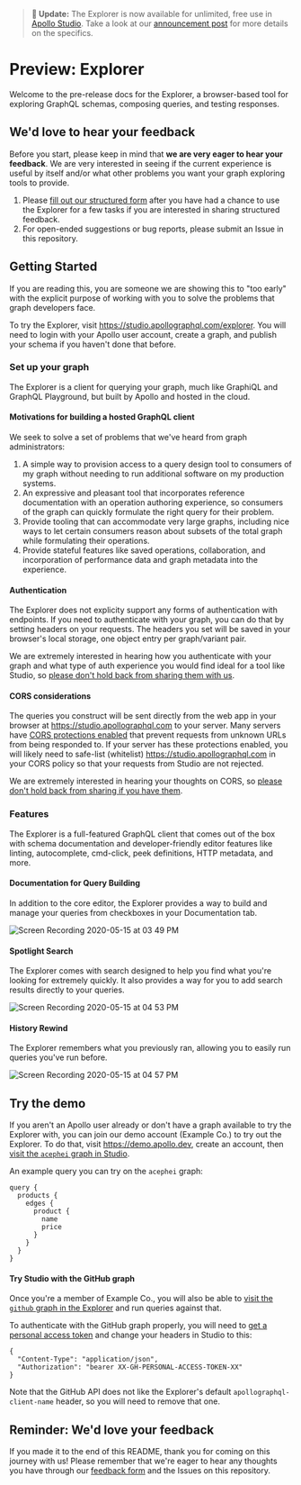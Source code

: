 > **👋 Update:** The Explorer is now available for unlimited, free use in [Apollo Studio](https://studio.apollographql.com). Take a look at our [announcement post](https://www.apollographql.com/blog/introducing-the-apollo-explorer/) for more details on the specifics.

# Preview: Explorer

Welcome to the pre-release docs for the Explorer, a browser-based tool for exploring GraphQL schemas, composing queries, and testing responses.

## We'd love to hear your feedback

Before you start, please keep in mind that **we are very eager to hear your feedback**. We are very interested in seeing if the current experience is useful by itself and/or what other problems you want your graph exploring tools to provide.

1. Please [fill out our structured form](https://forms.gle/hhfA72JPC3fw43Wx5) after you have had a chance to use the Explorer for a few tasks if you are interested in sharing structured feedback.
2. For open-ended suggestions or bug reports, please submit an Issue in this repository.

## Getting Started

If you are reading this, you are someone we are showing this to "too early" with the explicit purpose of working with you to solve the problems that graph developers face.

To try the Explorer, visit <https://studio.apollographql.com/explorer>. You will need to login with your Apollo user account, create a graph, and publish your schema if you haven't done that before.

### Set up your graph

The Explorer is a client for querying your graph, much like GraphiQL and GraphQL Playground, but built by Apollo and hosted in the cloud.

#### Motivations for building a hosted GraphQL client

We seek to solve a set of problems that we've heard from graph administrators:

1. A simple way to provision access to a query design tool to consumers of my graph without needing to run additional software on my production systems.
2. An expressive and pleasant tool that incorporates reference documentation with an operation authoring experience, so consumers of the graph can quickly formulate the right query for their problem.
3. Provide tooling that can accommodate very large graphs, including nice ways to let certain consumers reason about subsets of the total graph while formulating their operations.
4. Provide stateful features like saved operations, collaboration, and incorporation of performance data and graph metadata into the experience.

#### Authentication

The Explorer does not explicity support any forms of authentication with endpoints. If you need to authenticate with your graph, you can do that by setting headers on your requests. The headers you set will be saved in your browser's local storage, one object entry per graph/variant pair.

We are extremely interested in hearing how you authenticate with your graph and what type of auth experience you would find ideal for a tool like Studio, so [please don't hold back from sharing them with us](https://forms.gle/hhfA72JPC3fw43Wx5).

#### CORS considerations

The queries you construct will be sent directly from the web app in your browser at https://studio.apollographql.com to your server. Many servers have [CORS protections enabled](https://developer.mozilla.org/en-US/docs/Web/HTTP/CORS) that prevent requests from unknown URLs from being responded to. If your server has these protections enabled, you will likely need to safe-list (whitelist) https://studio.apollographql.com in your CORS policy so that your requests from Studio are not rejected.

We are extremely interested in hearing your thoughts on CORS, so [please don't hold back from sharing if you have them](https://forms.gle/hhfA72JPC3fw43Wx5).

### Features

The Explorer is a full-featured GraphQL client that comes out of the box with schema documentation and developer-friendly editor features like linting, autocomplete, cmd-click, peek definitions, HTTP metadata, and more.

#### Documentation for Query Building

In addition to the core editor, the Explorer provides a way to build and manage your queries from checkboxes in your Documentation tab.

![Screen Recording 2020-05-15 at 03 49 PM](https://user-images.githubusercontent.com/5922187/82102248-d126ee00-96c3-11ea-8c06-51e846112f5e.gif)

#### Spotlight Search

The Explorer comes with search designed to help you find what you're looking for extremely quickly. It also provides a way for you to add search results directly to your queries.

![Screen Recording 2020-05-15 at 04 53 PM](https://user-images.githubusercontent.com/5922187/82104685-a725f980-96cc-11ea-8b90-830c94ebfcb9.gif)

#### History Rewind

The Explorer remembers what you previously ran, allowing you to easily run queries you've run before.

![Screen Recording 2020-05-15 at 04 57 PM](https://user-images.githubusercontent.com/5922187/82104824-36331180-96cd-11ea-9a40-28ddbd1b7a06.gif)

## Try the demo

If you aren't an Apollo user already or don't have a graph available to try the Explorer with, you can join our demo account (Example Co.) to try out the Explorer. To do that, visit <https://demo.apollo.dev>, create an account, then [visit the `acephei` graph in Studio](https://studio.apollographql.com/studio/acephei?schemaTag=production).

An example query you can try on the `acephei` graph:

```
query {
  products {
    edges {
      product {
        name
        price
      }
    }
  }
}
```

#### Try Studio with the GitHub graph

Once you're a member of Example Co., you will also be able to [visit the `github` graph in the Explorer](https://studio.apollographql.com//graph/github/explorer) and run queries against that.

To authenticate with the GitHub graph properly, you will need to [get a personal access token](https://github.com/settings/tokens) and change your headers in Studio to this:

```
{
  "Content-Type": "application/json",
  "Authorization": "bearer XX-GH-PERSONAL-ACCESS-TOKEN-XX"
}
```

Note that the GitHub API does not like the Explorer's default `apollographql-client-name` header, so you will need to remove that one.

## Reminder: We'd love your feedback

If you made it to the end of this README, thank you for coming on this journey with us! Please remember that we're eager to hear any thoughts you have through our [feedback form](https://forms.gle/hhfA72JPC3fw43Wx5) and the Issues on this repository.
